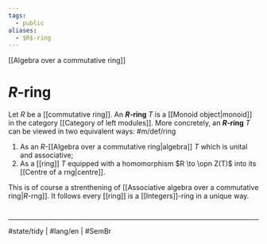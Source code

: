 ```yaml
---
tags:
  - public
aliases:
  - $R$-ring
---
```

[[Algebra over a commutative ring]]
# $R$-ring

Let $R$ be a [[commutative ring]].
An **$R$-ring** $T$ is a [[Monoid object|monoid]] in the category [[Category of left modules]].
More concretely, an **$R$-ring** $T$ can be viewed in two equivalent ways: #m/def/ring

1. As an $R$-[[Algebra over a commutative ring|algebra]] $T$ which is unital and associative;
2. As a [[ring]] $T$ equipped with a homomorphism $R \to \opn Z(T)$ into its [[Centre of a rng|centre]].

This is of course a strenthening of [[Associative algebra over a commutative ring|$R$-rng]].
It follows every [[ring]] is a [[Integers]]-ring in a unique way.

#
---
#state/tidy | #lang/en | #SemBr
